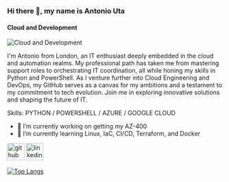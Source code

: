 ### Hi there 👋, my name is Antonio Uta
#### Cloud and Development
![Cloud and Development](https://media.licdn.com/dms/image/C5616AQH2QhvsFhAShQ/profile-displaybackgroundimage-shrink_350_1400/0/1655305917043?e=1714608000&v=beta&t=i9vBkpU0yGCCrhyVbZmW8C1q4V870K7fQAwdIB2nI_k)

I'm Antonio from London, an IT enthusiast deeply embedded in the cloud and automation realms. My professional path has taken me from mastering support roles to orchestrating IT coordination, all while honing my skills in Python and PowerShell. As I venture further into Cloud Engineering and DevOps, my GitHub serves as a canvas for my ambitions and a testament to my commitment to tech evolution. Join me in exploring innovative solutions and shaping the future of IT.

Skills: PYTHON / POWERSHELL / AZURE / GOOGLE CLOUD

- 🔭 I’m currently working on getting my AZ-400 
- 🌱 I’m currently learning Linux, IaC, CI/CD, Terraform, and Docker 


[<img src='https://cdn.jsdelivr.net/npm/simple-icons@3.0.1/icons/github.svg' alt='github' height='40'>](https://github.com/itrex24)  [<img src='https://cdn.jsdelivr.net/npm/simple-icons@3.0.1/icons/linkedin.svg' alt='linkedin' height='40'>](https://www.linkedin.com/in/https://www.linkedin.com/in/antonio-uta-694949224//)  

[![Top Langs](https://github-readme-stats.vercel.app/api/top-langs/?username=itrex24)](https://github.com/anuraghazra/github-readme-stats)

